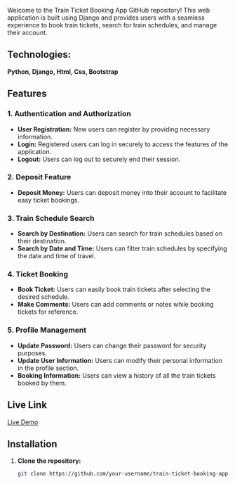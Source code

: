 
Welcome to the Train Ticket Booking App GitHub repository! This web application is built using Django and provides users with a seamless experience to book train tickets, search for train schedules, and manage their account.

## **Technologies:** 
**Python, Django, Html, Css, Bootstrap**

## Features

### 1. Authentication and Authorization

- **User Registration:** New users can register by providing necessary information.
- **Login:** Registered users can log in securely to access the features of the application.
- **Logout:** Users can log out to securely end their session.

### 2. Deposit Feature

- **Deposit Money:** Users can deposit money into their account to facilitate easy ticket bookings.

### 3. Train Schedule Search

- **Search by Destination:** Users can search for train schedules based on their destination.
- **Search by Date and Time:** Users can filter train schedules by specifying the date and time of travel.

### 4. Ticket Booking

- **Book Ticket:** Users can easily book train tickets after selecting the desired schedule.
- **Make Comments:** Users can add comments or notes while booking tickets for reference.

### 5. Profile Management

- **Update Password:** Users can change their password for security purposes.
- **Update User Information:** Users can modify their personal information in the profile section.
- **Booking Information:** Users can view a history of all the train tickets booked by them.

## Live Link
[Live Demo]([http://your-live-link.com](https://ticket-booking-app-nl0a.onrender.com/))

## Installation

1. **Clone the repository:**

   ```bash
   git clone https://github.com/your-username/train-ticket-booking-app.git

